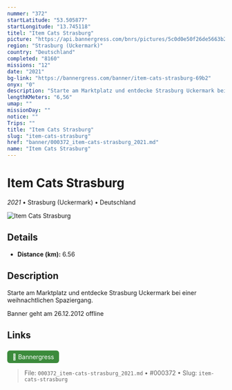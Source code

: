 ```yaml
---
nummer: "372"
startLatitude: "53.505877"
startLongitude: "13.745118"
titel: "Item Cats Strasburg"
picture: "https://api.bannergress.com/bnrs/pictures/5c0d0e50f26de5663b27495bd33555a1"
region: "Strasburg (Uckermark)"
country: "Deutschland"
completed: "8160"
missions: "12"
date: "2021"
bg-link: "https://bannergress.com/banner/item-cats-strasburg-69b2"
onyx: "0"
description: "Starte am Marktplatz und entdecke Strasburg Uckermark bei einer weihnachtlichen Spaziergang.\n\nBanner geht am 26.12.2012 offline"
lengthKMeters: "6,56"
umap: ""
missionDay: ""
notice: ""
Trips: ""
title: "Item Cats Strasburg"
slug: "item-cats-strasburg"
href: "banner/000372_item-cats-strasburg_2021.md"
name: "Item Cats Strasburg"
---
```

# Item Cats Strasburg

*2021* • Strasburg (Uckermark) • Deutschland

![Item Cats Strasburg](https://api.bannergress.com/bnrs/pictures/5c0d0e50f26de5663b27495bd33555a1)



## Details
- **Distance (km):** 6.56






## Description
Starte am Marktplatz und entdecke Strasburg Uckermark bei einer weihnachtlichen Spaziergang.

Banner geht am 26.12.2012 offline



## Links
<a href="https://bannergress.com/banner/item-cats-strasburg-69b2" style="display:inline-block;margin:6px 8px 0 0;padding:6px 12px;background:#3c8b3c;color:#fff;text-decoration:none;border-radius:6px;">🔗 Bannergress</a>




> File: `000372_item-cats-strasburg_2021.md` • #000372 • Slug: `item-cats-strasburg`
